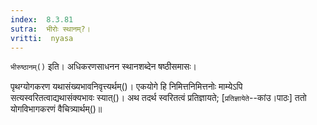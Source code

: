 ```yaml
---
index:  8.3.81
sutra:  भीरोः स्थानम्?।
vritti:  nyasa
---
```


`भीरुष्ठानम्()` इति। अधिकरणसाधनन स्थानशब्देन षष्ठीसमासः। 

पृथग्योगकरण यथासंख्यभावनिवृत्त्यर्थम्()। एकयोगे हि निमित्तनिमित्तनोः माम्येऽपि सत्यस्वरितत्वाद्यथासंक्यभावः स्यात्()। अथ तदर्थ स्वरितत्वं प्रतिज्ञायते; [`प्रतिज्ञायेते`--कांउ।पाठः] ततो योगविभागकरणं वैचित्र्यार्थम्()॥
